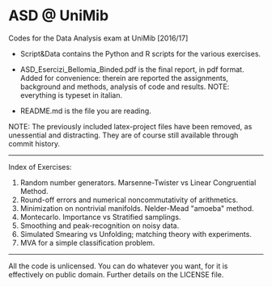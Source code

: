 # ASD @ UniMib
Codes for the Data Analysis exam at UniMib [2016/17]

- Script&Data contains the Python and R scripts for the various exercises.

- ASD_Esercizi_Bellomia_Binded.pdf is the final report, in pdf format. Added for convenience: therein are reported the assignments, background and methods, analysis of code and results.
NOTE: everything is typeset in italian.

- README.md is the file you are reading.

NOTE: The previously included latex-project files have been removed, as unessential and distracting. They are of course still available through commit history.

-------------------------------------
Index of Exercises:

1. Random number generators. Marsenne-Twister vs Linear Congruential Method.
2. Round-off errors and numerical noncommutativity of arithmetics.
3. Minimization on nontrivial manifolds. Nelder-Mead "amoeba" method.
4. Montecarlo. Importance vs Stratified samplings.
5. Smoothing and peak-recognition on noisy data.
6. Simulated Smearing vs Unfolding; matching theory with experiments.
7. MVA for a simple classification problem.

-------------------------------------
All the code is unlicensed. You can do whatever you want, for it is effectively on public domain. Further details on the LICENSE file.
